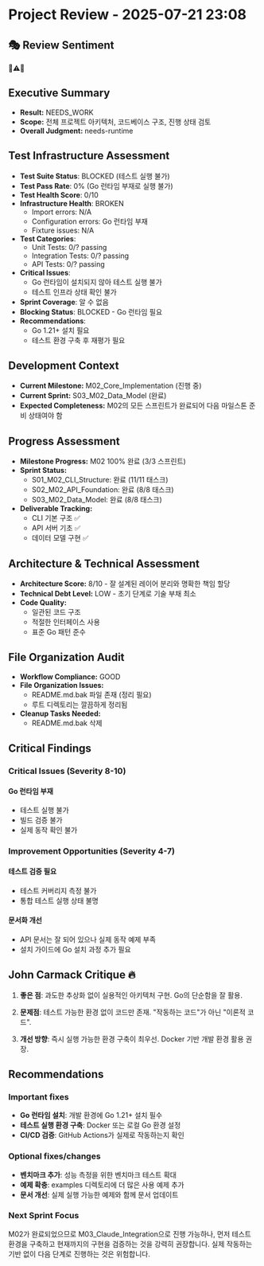 # Project Review - 2025-07-21 23:08

## 🎭 Review Sentiment

🚧⚠️🔧

## Executive Summary

- **Result:** NEEDS_WORK
- **Scope:** 전체 프로젝트 아키텍처, 코드베이스 구조, 진행 상태 검토
- **Overall Judgment:** needs-runtime

## Test Infrastructure Assessment

- **Test Suite Status**: BLOCKED (테스트 실행 불가)
- **Test Pass Rate**: 0% (Go 런타임 부재로 실행 불가)
- **Test Health Score**: 0/10
- **Infrastructure Health**: BROKEN
  - Import errors: N/A
  - Configuration errors: Go 런타임 부재
  - Fixture issues: N/A
- **Test Categories**:
  - Unit Tests: 0/? passing
  - Integration Tests: 0/? passing
  - API Tests: 0/? passing
- **Critical Issues**:
  - Go 런타임이 설치되지 않아 테스트 실행 불가
  - 테스트 인프라 상태 확인 불가
- **Sprint Coverage**: 알 수 없음
- **Blocking Status**: BLOCKED - Go 런타임 필요
- **Recommendations**:
  - Go 1.21+ 설치 필요
  - 테스트 환경 구축 후 재평가 필요

## Development Context

- **Current Milestone:** M02_Core_Implementation (진행 중)
- **Current Sprint:** S03_M02_Data_Model (완료)
- **Expected Completeness:** M02의 모든 스프린트가 완료되어 다음 마일스톤 준비 상태여야 함

## Progress Assessment

- **Milestone Progress:** M02 100% 완료 (3/3 스프린트)
- **Sprint Status:** 
  - S01_M02_CLI_Structure: 완료 (11/11 태스크)
  - S02_M02_API_Foundation: 완료 (8/8 태스크)
  - S03_M02_Data_Model: 완료 (8/8 태스크)
- **Deliverable Tracking:** 
  - CLI 기본 구조 ✅
  - API 서버 기초 ✅
  - 데이터 모델 구현 ✅

## Architecture & Technical Assessment

- **Architecture Score:** 8/10 - 잘 설계된 레이어 분리와 명확한 책임 할당
- **Technical Debt Level:** LOW - 초기 단계로 기술 부채 최소
- **Code Quality:** 
  - 일관된 코드 구조
  - 적절한 인터페이스 사용
  - 표준 Go 패턴 준수

## File Organization Audit

- **Workflow Compliance:** GOOD
- **File Organization Issues:** 
  - README.md.bak 파일 존재 (정리 필요)
  - 루트 디렉토리는 깔끔하게 정리됨
- **Cleanup Tasks Needed:** 
  - README.md.bak 삭제

## Critical Findings

### Critical Issues (Severity 8-10)

#### Go 런타임 부재

- 테스트 실행 불가
- 빌드 검증 불가
- 실제 동작 확인 불가

### Improvement Opportunities (Severity 4-7)

#### 테스트 검증 필요

- 테스트 커버리지 측정 불가
- 통합 테스트 실행 상태 불명

#### 문서화 개선

- API 문서는 잘 되어 있으나 실제 동작 예제 부족
- 설치 가이드에 Go 설치 과정 추가 필요

## John Carmack Critique 🔥

1. **좋은 점**: 과도한 추상화 없이 실용적인 아키텍처 구현. Go의 단순함을 잘 활용.

2. **문제점**: 테스트 가능한 환경 없이 코드만 존재. "작동하는 코드"가 아닌 "이론적 코드".

3. **개선 방향**: 즉시 실행 가능한 환경 구축이 최우선. Docker 기반 개발 환경 활용 권장.

## Recommendations

### Important fixes

- **Go 런타임 설치**: 개발 환경에 Go 1.21+ 설치 필수
- **테스트 실행 환경 구축**: Docker 또는 로컬 Go 환경 설정
- **CI/CD 검증**: GitHub Actions가 실제로 작동하는지 확인

### Optional fixes/changes

- **벤치마크 추가**: 성능 측정을 위한 벤치마크 테스트 확대
- **예제 확충**: examples 디렉토리에 더 많은 사용 예제 추가
- **문서 개선**: 실제 실행 가능한 예제와 함께 문서 업데이트

### Next Sprint Focus

M02가 완료되었으므로 M03_Claude_Integration으로 진행 가능하나, 먼저 테스트 환경을 구축하고 현재까지의 구현을 검증하는 것을 강력히 권장합니다. 실제 작동하는 기반 없이 다음 단계로 진행하는 것은 위험합니다.